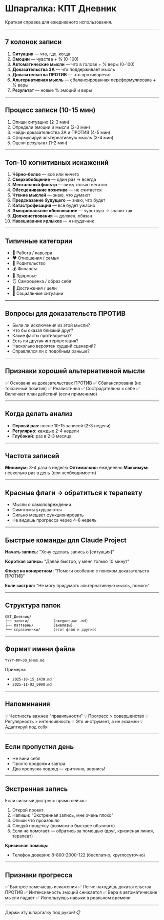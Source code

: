 # Шпаргалка: КПТ Дневник

Краткая справка для ежедневного использования.

---

## 7 колонок записи

1. **Ситуация** — что, где, когда
2. **Эмоции** — чувства + % (0-100)
3. **Автоматические мысли** — что в голове + % веры (0-100)
4. **Доказательства ЗА** — что поддерживает мысль
5. **Доказательства ПРОТИВ** — что противоречит
6. **Альтернативная мысль** — сбалансированная переформулировка + % веры
7. **Результат** — новые % эмоций и веры

---

## Процесс записи (10-15 мин)

1. Опиши ситуацию (2-3 мин)
2. Определи эмоции и мысли (2-3 мин)
3. Найди доказательства ЗА и ПРОТИВ (4-5 мин)
4. Сформулируй альтернативную мысль (3-4 мин)
5. Оцени результат (1-2 мин)

---

## Топ-10 когнитивных искажений

1. **Чёрно-белое** — всё или ничего
2. **Сверхобобщение** — один раз → всегда
3. **Ментальный фильтр** — вижу только негатив
4. **Обесценивание позитива** — не считается
5. **Чтение мыслей** — знаю, что думают
6. **Предсказание будущего** — знаю, что будет
7. **Катастрофизация** — всё будет ужасно
8. **Эмоциональное обоснование** — чувствую → значит так
9. **Долженствования** — должен, обязан
10. **Навешивание ярлыков** — я неудачник

---

## Типичные категории

- 🏢 Работа / карьера
- ❤️ Отношения / семья
- 👶 Родительство
- 💰 Финансы
- 🏥 Здоровье
- 🪞 Самооценка / образ себя
- 🎯 Достижения / цели
- 🤝 Социальные ситуации

---

## Вопросы для доказательств ПРОТИВ

- Были ли исключения из этой мысли?
- Что бы сказал близкий друг?
- Какие факты противоречат?
- Есть ли другая интерпретация?
- Насколько вероятен худший сценарий?
- Справлялся ли с подобным раньше?

---

## Признаки хорошей альтернативной мысли

✅ Основана на доказательствах ПРОТИВ
✅ Сбалансирована (не токсичный позитив)
✅ Реалистична
✅ Сострадательна к себе
✅ Включает план действий (если применимо)

---

## Когда делать анализ

- **Первый раз:** после 10-15 записей (2-3 недели)
- **Регулярно:** каждые 2-4 недели
- **Глубокий:** раз в 2-3 месяца

---

## Частота записей

**Минимум:** 3-4 раза в неделю
**Оптимально:** ежедневно
**Максимум:** несколько раз в день (при необходимости)

---

## Красные флаги → обратиться к терапевту

- Мысли о самоповреждении
- Симптомы ухудшаются
- Сильно мешает функционировать
- Не видишь прогресса через 4-6 недель

---

## Быстрые команды для Claude Project

**Начать запись:**
"Хочу сделать запись о [ситуация]"

**Короткая запись:**
"Давай быстро, у меня только 10 минут"

**Фокус на конкретном:**
"Помоги особенно с поиском доказательств ПРОТИВ"

**Если застрял:**
"Не могу придумать альтернативную мысль, помоги"

---

## Структура папок

```
CBT_Дневник/
├── записи/           (ежедневные .md)
├── паттерны/         (анализы)
└── справочники/      (этот файл и другие)
```

---

## Формат имени файла

`YYYY-MM-DD_HHmm.md`

Примеры:
- `2025-10-15_1430.md`
- `2025-11-03_0900.md`

---

## Напоминания

💡 Честность важнее "правильности"
💡 Прогресс > совершенство
💡 Регулярность > интенсивность
💡 Это инструмент, а не экзамен
💡 Адаптируй под себя

---

## Если пропустил день

- Не вини себя
- Просто продолжи завтра
- Два пропуска подряд — критично, вернись!

---

## Экстренная запись

Если сильный дистресс прямо сейчас:

1. Открой проект
2. Напиши: "Экстренная запись, мне очень плохо"
3. Опиши что произошло
4. Следуй процессу (возможно быстрее обычного)
5. Если не помогает — обратись за помощью (друг, кризисная линия, терапевт)

**Кризисная помощь:**
- Телефон доверия: 8-800-2000-122 (бесплатно, круглосуточно)

---

## Признаки прогресса

✅ Быстрее замечаешь искажения
✅ Легче находишь доказательства ПРОТИВ
✅ Интенсивность эмоций снижается
✅ Вера в автоматические мысли падает
✅ Используешь навыки в реальном времени

---

Держи эту шпаргалку под рукой! 📋
